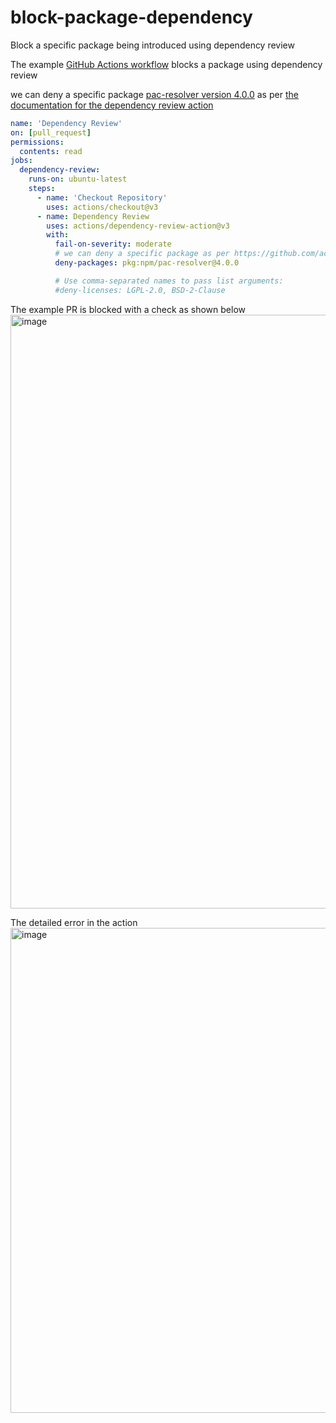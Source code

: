 # block-package-dependency
Block a specific package being introduced using dependency review

The example [GitHub Actions workflow](.github/workflows/dependency-review.yml) blocks a package using dependency review

we can deny a specific package [pac-resolver version 4.0.0](https://www.npmjs.com/package/pac-resolver/v/4.0.0) as per [the documentation for the dependency review action](https://github.com/actions/dependency-review-action/blob/main/README.md#:~:text=false-,deny%2Dpackages,-Any%20number%20of)

```yaml
name: 'Dependency Review'
on: [pull_request]
permissions:
  contents: read
jobs:
  dependency-review:
    runs-on: ubuntu-latest
    steps:
      - name: 'Checkout Repository'
        uses: actions/checkout@v3
      - name: Dependency Review
        uses: actions/dependency-review-action@v3
        with:
          fail-on-severity: moderate
          # we can deny a specific package as per https://github.com/actions/dependency-review-action/blob/main/README.md#:~:text=false-,deny%2Dpackages,-Any%20number%20of
          deny-packages: pkg:npm/pac-resolver@4.0.0

          # Use comma-separated names to pass list arguments:
          #deny-licenses: LGPL-2.0, BSD-2-Clause
```

The example PR is blocked with a check as shown below
<img width="950" alt="image" src="https://github.com/gitstua-labs/block-package-dependency/assets/25424433/d09de565-ff03-4529-b4df-10dfe8f71072">

The detailed error in the action
<img width="776" alt="image" src="https://github.com/gitstua-labs/block-package-dependency/assets/25424433/67670d41-d6e2-475b-93dc-c6c14155bb05">

